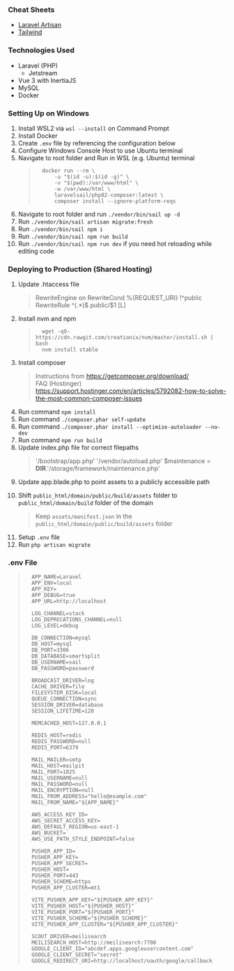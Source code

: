 ### Cheat Sheets

-   [Laravel Artisan](https://artisan.page/)
-   [Tailwind](https://tailwindcomponents.com/cheatsheet/)

### Technologies Used

-   Laravel (PHP)
    -   Jetstream
-   Vue 3 with InertiaJS
-   MySQL
-   Docker

### Setting Up on Windows

1.  Install WSL2 via `wsl --install` on Command Prompt
2.  Install Docker
3.  Create `.env` file by referencing the configuration below
4.  Configure Windows Console Host to use Ubuntu terminal
5.  Navigate to root folder and Run in WSL (e.g. Ubuntu) terminal
    >       docker run --rm \
    >           -u "$(id -u):$(id -g)" \
    >           -v "$(pwd):/var/www/html" \
    >           -w /var/www/html \
    >           laravelsail/php82-composer:latest \
    >           composer install --ignore-platform-reqs
6.  Navigate to root folder and run `./vendor/bin/sail up -d`
7.  Run `./vendor/bin/sail artisan migrate:fresh`
8.  Run `./vendor/bin/sail npm i`
9.  Run `./vendor/bin/sail npm run build`
10. Run `./vendor/bin/sail npm run dev` if you need hot reloading while editing code

### Deploying to Production (Shared Hosting)

1.  Update .htaccess file
    > <IfModule mod_rewrite.c>
    >     RewriteEngine on
    >     RewriteCond %{REQUEST_URI} !^public
    >     RewriteRule ^(.*)$ public/$1 [L]
    > </IfModule>
2.  Install nvm and npm
    >       wget -qO- https://cdn.rawgit.com/creationix/nvm/master/install.sh | bash
    >       nvm install stable
3.  Install composer
    > Instructions from https://getcomposer.org/download/  
    >  FAQ (Hostinger) https://support.hostinger.com/en/articles/5792082-how-to-solve-the-most-common-composer-issues
4.  Run command `npm install`
5.  Run command `./composer.phar self-update`
6.  Run command `./composer.phar install --optimize-autoloader --no-dev`
7.  Run command `npm run build`
8.  Update index.php file for correct filepaths
    > '/bootstrap/app.php'
    > '/vendor/autoload.php'
    > $maintenance = **DIR**.'/storage/framework/maintenance.php'
9.  Update app.blade.php to point assets to a publicly accessible path
    > <link rel="icon" href="/build/assets/favicon.ico" />
    > <link rel="apple-touch-icon" href="/build/img/icons/apple-touch-icon.png" sizes="180x180" />
10. Shift `public_html/domain/public/build/assets` folder to `public_html/domain/build` folder of the domain
    > Keep `assets/manifest.json` in the `public_html/domain/public/build/assets` folder
11. Setup `.env` file
12. Run `php artisan migrate`

### .env File

>       APP_NAME=Laravel
>       APP_ENV=local
>       APP_KEY=
>       APP_DEBUG=true
>       APP_URL=http://localhost
>
>       LOG_CHANNEL=stack
>       LOG_DEPRECATIONS_CHANNEL=null
>       LOG_LEVEL=debug
>
>       DB_CONNECTION=mysql
>       DB_HOST=mysql
>       DB_PORT=3306
>       DB_DATABASE=smartsplit
>       DB_USERNAME=sail
>       DB_PASSWORD=password
>
>       BROADCAST_DRIVER=log
>       CACHE_DRIVER=file
>       FILESYSTEM_DISK=local
>       QUEUE_CONNECTION=sync
>       SESSION_DRIVER=database
>       SESSION_LIFETIME=120
>
>       MEMCACHED_HOST=127.0.0.1
>
>       REDIS_HOST=redis
>       REDIS_PASSWORD=null
>       REDIS_PORT=6379
>
>       MAIL_MAILER=smtp
>       MAIL_HOST=mailpit
>       MAIL_PORT=1025
>       MAIL_USERNAME=null
>       MAIL_PASSWORD=null
>       MAIL_ENCRYPTION=null
>       MAIL_FROM_ADDRESS="hello@example.com"
>       MAIL_FROM_NAME="${APP_NAME}"
>
>       AWS_ACCESS_KEY_ID=
>       AWS_SECRET_ACCESS_KEY=
>       AWS_DEFAULT_REGION=us-east-1
>       AWS_BUCKET=
>       AWS_USE_PATH_STYLE_ENDPOINT=false
>
>       PUSHER_APP_ID=
>       PUSHER_APP_KEY=
>       PUSHER_APP_SECRET=
>       PUSHER_HOST=
>       PUSHER_PORT=443
>       PUSHER_SCHEME=https
>       PUSHER_APP_CLUSTER=mt1
>
>       VITE_PUSHER_APP_KEY="${PUSHER_APP_KEY}"
>       VITE_PUSHER_HOST="${PUSHER_HOST}"
>       VITE_PUSHER_PORT="${PUSHER_PORT}"
>       VITE_PUSHER_SCHEME="${PUSHER_SCHEME}"
>       VITE_PUSHER_APP_CLUSTER="${PUSHER_APP_CLUSTER}"
>
>       SCOUT_DRIVER=meilisearch
>       MEILISEARCH_HOST=http://meilisearch:7700
>       GOOGLE_CLIENT_ID="abcdef.apps.googleusercontent.com"
>       GOOGLE_CLIENT_SECRET="secret"
>       GOOGLE_REDIRECT_URI=http://localhost/oauth/google/callback
